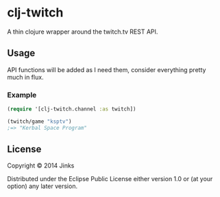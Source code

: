 # clj-twitch

A thin clojure wrapper around the twitch.tv REST API.

## Usage

API functions will be added as I need them, consider everything
pretty much in flux.

### Example
```Clojure
(require '[clj-twitch.channel :as twitch])

(twitch/game "ksptv")
;=> "Kerbal Space Program"
```

## License

Copyright © 2014 Jinks

Distributed under the Eclipse Public License either version 1.0 or (at
your option) any later version.
